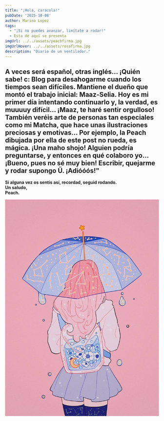 ```yaml
---
title: "¡Hola, caracola!" 
pubDate: '2025-10-08'
author: Marina Lopez
tags:
  - "¡Si no puedes avanzar, limítate a rodar!"
  - Esta de aquí se presenta
imgUrl: ../../assets/peachfirma.jpg
imgUrlHover: ../../assets/rosafirma.jpg
description: "Diario de un ventilador."
---
```

A veces será español, otras inglés... ¡Quién sabe! c: Blog para desahogarme cuando los tiempos sean difíciles. Mantiene el dueño que montó el trabajo inicial: Maaz-Selia. Hoy es mi primer día intentando continuarlo y, la verdad, es muuuuy difícil... ¡Maaz, te haré sentir orgulloso! También veréis arte de personas tan especiales como mi Matcha, que hace unas ilustraciones preciosas y emotivas... Por ejemplo, la Peach dibujada por ella de este post no rueda, es mágica. ¡Una maho shojo! Alguien podría preguntarse, y entonces en qué colaboro yo... ¡Bueno, pues no sé muy bien! Escribir, quejarme y rodar supongo Ü. ¡Adióóós!"
---

**Si alguna vez os sentís así, recordad, seguid rodando.  
Un saludo,  
Peach.**


![Ilustración Peach](src/assets/Peach.jpg)
